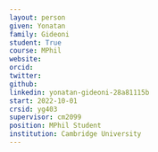 ```yaml
---
layout: person
given: Yonatan
family: Gideoni
student: True
course: MPhil
website: 
orcid:
twitter: 
github:
linkedin: yonatan-gideoni-28a81115b
start: 2022-10-01
crsid: yg403
supervisor: cm2099
position: MPhil Student
institution: Cambridge University
---
```

